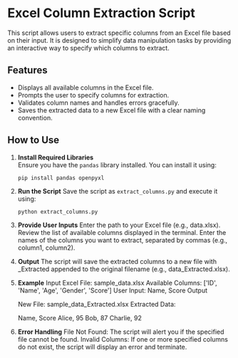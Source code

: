 # Excel Column Extraction Script

This script allows users to extract specific columns from an Excel file based on their input. It is designed to simplify data manipulation tasks by providing an interactive way to specify which columns to extract.

## Features

- Displays all available columns in the Excel file.
- Prompts the user to specify columns for extraction.
- Validates column names and handles errors gracefully.
- Saves the extracted data to a new Excel file with a clear naming convention.

## How to Use

1. **Install Required Libraries**  
   Ensure you have the `pandas` library installed. You can install it using:
   ```bash
   pip install pandas openpyxl
2. **Run the Script**
   Save the script as `extract_columns.py` and execute it using:

    `python extract_columns.py`

3. **Provide User Inputs**
   Enter the path to your Excel file (e.g., data.xlsx).
   Review the list of available columns displayed in the terminal.
   Enter the names of the columns you want to extract, separated by commas (e.g., column1, column2).

4. **Output**
    The script will save the extracted columns to a new file with _Extracted appended to the original filename (e.g., data_Extracted.xlsx).

5. **Example**
   Input
   Excel File: sample_data.xlsx
   Available Columns: ['ID', 'Name', 'Age', 'Gender', 'Score']
   User Input: Name, Score
   Output

   New File: sample_data_Extracted.xlsx
   Extracted Data:

   Name, Score
   Alice, 95
   Bob, 87
   Charlie, 92

6. **Error Handling**
   File Not Found: The script will alert you if the specified file cannot be found.
   Invalid Columns: If one or more specified columns do not exist, the script will display an error and terminate.
